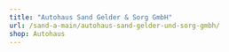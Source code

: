 ```yaml
---
title: "Autohaus Sand Gelder & Sorg GmbH"
url: /sand-a-main/autohaus-sand-gelder-und-sorg-gmbh/
shop: Autohaus
---
```

